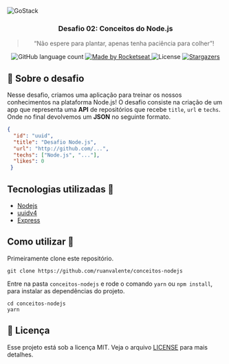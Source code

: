 <img alt="GoStack" src="https://storage.googleapis.com/golden-wind/bootcamp-gostack/header-desafios.png" />

<h3 align="center">
  Desafio 02: Conceitos do Node.js
</h3>

<blockquote align="center">“Não espere para plantar, apenas tenha paciência para colher”!</blockquote>

<p align="center">
  <img alt="GitHub language count" src="https://img.shields.io/github/languages/count/rocketseat/bootcamp-gostack-desafios?color=%2304D361">

  <a href="https://rocketseat.com.br">
    <img alt="Made by Rocketseat" src="https://img.shields.io/badge/made%20by-Rocketseat-%2304D361">
  </a>

  <img alt="License" src="https://img.shields.io/badge/license-MIT-%2304D361">

  <a href="https://github.com/Rocketseat/bootcamp-gostack-desafios/stargazers">
    <img alt="Stargazers" src="https://img.shields.io/github/stars/rocketseat/bootcamp-gostack-desafios?style=social">
  </a>
</p>

## :rocket: Sobre o desafio

Nesse desafio, criamos uma aplicação para treinar os nossos conhecimentos na plataforma Node.js!
O desafio consiste na criação de um app que representa uma **API** de repositórios que recebe `title`, `url` e `techs`. Onde no final devolvemos um **JSON** no seguinte formato.

```json
{ 
  "id": "uuid", 
  "title": "Desafio Node.js", 
  "url": "http://github.com/...", 
  "techs": ["Node.js", "..."], 
  "likes": 0 
 }
```

## Tecnologias utilizadas :memo:

- [Nodejs](https://nodejs.org/en/)
- [uuidv4](https://www.npmjs.com/package/uuidv4)
- [Express](https://expressjs.com/pt-br/)

## Como utilizar 🤔

Primeiramente clone este repositório.

```
git clone https://github.com/ruanvalente/conceitos-nodejs
```
Entre na pasta `conceitos-nodejs` e rode o comando `yarn` ou `npm install`, para instalar as dependências do projeto.

```
cd conceitos-nodejs
yarn 
```
## :memo: Licença

Esse projeto está sob a licença MIT. Veja o arquivo [LICENSE](LICENSE) para mais detalhes.
